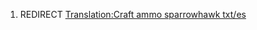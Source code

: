 1.  REDIRECT [Translation:Craft ammo sparrowhawk
    txt/es](Translation:Craft_ammo_sparrowhawk_txt/es "wikilink")